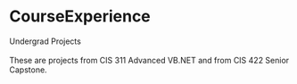 # CourseExperience
Undergrad Projects <br> <br>
These are projects from CIS 311 Advanced VB.NET and from CIS 422 Senior Capstone.
